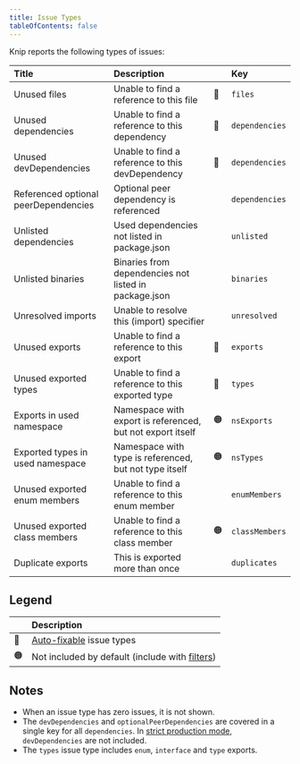 ```yaml
---
title: Issue Types
tableOfContents: false
---
```


Knip reports the following types of issues:

| Title                                | Description                                                |     | Key            |
| :----------------------------------- | :--------------------------------------------------------- | --- | :------------- |
| Unused files                         | Unable to find a reference to this file                    | 🔧  | `files`        |
| Unused dependencies                  | Unable to find a reference to this dependency              | 🔧  | `dependencies` |
| Unused devDependencies               | Unable to find a reference to this devDependency           | 🔧  | `dependencies` |
| Referenced optional peerDependencies | Optional peer dependency is referenced                     |     | `dependencies` |
| Unlisted dependencies                | Used dependencies not listed in package.json               |     | `unlisted`     |
| Unlisted binaries                    | Binaries from dependencies not listed in package.json      |     | `binaries`     |
| Unresolved imports                   | Unable to resolve this (import) specifier                  |     | `unresolved`   |
| Unused exports                       | Unable to find a reference to this export                  | 🔧  | `exports`      |
| Unused exported types                | Unable to find a reference to this exported type           | 🔧  | `types`        |
| Exports in used namespace            | Namespace with export is referenced, but not export itself | 🟠  | `nsExports`    |
| Exported types in used namespace     | Namespace with type is referenced, but not type itself     | 🟠  | `nsTypes`      |
| Unused exported enum members         | Unable to find a reference to this enum member             |     | `enumMembers`  |
| Unused exported class members        | Unable to find a reference to this class member            | 🟠  | `classMembers` |
| Duplicate exports                    | This is exported more than once                            |     | `duplicates`   |

## Legend

|     | Description                                         |
| --- | :-------------------------------------------------- |
| 🔧  | [Auto-fixable][1] issue types                       |
| 🟠  | Not included by default (include with [filters][2]) |

## Notes

- When an issue type has zero issues, it is not shown.
- The `devDependencies` and `optionalPeerDependencies` are covered in a single
  key for all `dependencies`. In [strict production mode][3], `devDependencies`
  are not included.
- The `types` issue type includes `enum`, `interface` and `type` exports.

[1]: ../features/auto-fix.mdx
[2]: ../features/rules-and-filters.md#filters
[3]: ../features/production-mode.md#strict-mode
